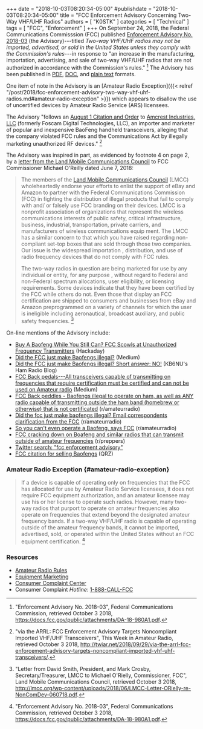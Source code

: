 +++
date = "2018-10-03T08:20:34-05:00"
#publishdate = "2018-10-03T08:20:34-05:00"
title = "FCC Enforcement Advisory Concerning Two-Way VHF&sol;UHF Radios"
authors = [ "K0STK" ]
categories = [ "Technical" ]
tags = [ "FCC", "Enforcement" ]
+++
On September 24, 2018, the Federal Communications Commisssion (FCC) published
[Enforcement Advisory No.  2018-03](https://docs.fcc.gov/public/attachments/DA-18-980A1.pdf)
(the Advisory)---titled *Two-way VHF/UHF radios may not be imported,
advertised, or sold in the United States unless they comply with the
Commission's rules*---in response to "an increase in the manufacturing,
importation, advertising, and sale of two-way VHF/UHF radios that are
not authorized in accordance with the Commission's rules." [^1]
The Advisory has been published in
[PDF](https://docs.fcc.gov/public/attachments/DA-18-980A1.pdf),
[DOC](https://docs.fcc.gov/public/attachments/DA-18-980A1.doc), and
[plain text](https://docs.fcc.gov/public/attachments/DA-18-980A1.txt) formats.

[^1]: "Enforcement Advisory No. 2018-03", Federal Communications Commission, retrieved October 3 2018, https://docs.fcc.gov/public/attachments/DA-18-980A1.pdf.

One item of note in the Advisory is an
[Amateur Radio Exception]({{< relref "/post/2018/fcc-enforcement-advisory-two-way-vhf-uhf-radios.md#amateur-radio-exception" >}})
which appears to disallow the use of uncertified devices by Amateur
Radio Service (ARS) licensees.
<!--more-->

The Advisory "follows an [August 1 Citation and Order](https://docs.fcc.gov/public/attachments/DA-18-801A1.pdf) to [Amcrest Industries, LLC](https://amcrest.com/) (formerly Foscam Digital Technologies, LLC), an importer and marketer of popular and inexpensive BaoFeng handheld transceivers, alleging that the company violated FCC rules and the Communications Act by illegally marketing unauthorized RF devices." [^3]

[^3]: "via the ARRL: FCC Enforcement Advisory Targets Noncompliant Imported VHF/UHF Transceivers", This Week in Amateur Radio, retrieved October 3 2018, http://twiar.net/2018/09/29/via-the-arrl-fcc-enforcement-advisory-targets-noncompliant-imported-vhf-uhf-transceivers/.

The Advisory was inspired in part, as evidenced by footnote 4 on page
2, by a
[letter from the Land Mobile Communications Council](http://lmcc.org/wp-content/uploads/2018/06/LMCC-Letter-ORielly-re-NonComDev-060718.pdf)
to FCC Commissioner Michael O'Reilly dated June 7, 2018:

>The members of the [Land Mobile Communications Council](http://lmcc.org/)
>(LMCC) wholeheartedly endorse your efforts to enlist the support of
>eBay and Amazon to partner with the Federal Communications Commission
>(FCC) in fighting the distribution of illegal products that fail
>to comply with and/ or falsely use FCC branding on their devices.
>LMCC is a nonprofit association of organizations that represent
>the wireless communications interests of public safety, critical
>infrastructure, business, industrial, transportation, private carriers,
>and manufacturers of wireless communications equip ment. The LMCC has a
>similar concern to that which you have raised regarding non-compliant
>set-top boxes that are sold through those two companies. Our issue is
>the widespread importation , distribution, and use of radio frequency
>devices that do not comply with FCC rules.
>
>The two-way radios in question are being marketed for use by any
>individual or entity, for any purpose , without regard to Federal
>and non-Federal spectrum allocations, user eligibility, or licensing
>requirements. Some devices indicate that they have been certified
>by the FCC while others do not. Even those that display an FCC
>certification are shipped to consumers and businesses from eBay and
>Amazon preprogrammed on a variety of channels for which the user is
>ineligible including aeronautical, broadcast auxiliary, and public
>safety frequencies. [^2]

[^2]: "Letter from David Smith, President, and Mark Crosby, Secretary/Treasurer, LMCC to Michael O'Rielly, Commissioner, FCC", Land Mobile Communications Council, retrieved October 3 2018, http://lmcc.org/wp-content/uploads/2018/06/LMCC-Letter-ORielly-re-NonComDev-060718.pdf.

On-line mentions of the Advisory include:

* [Buy A Baofeng While You Still Can? FCC Scowls at Unauthorized Frequency Transmitters](https://hackaday.com/tag/da-18-980/) (Hackaday)
* [Did the FCC just make Baofengs illegal?](https://medium.com/@lucky225/did-the-fcc-just-make-baofengs-illegal-1fd4ba048194) (Medium)
* [Did the FCC just make Baofengs illegal? Short answer: NO!](https://www.kb6nu.com/tag/enforcement-advisory/) (KB6NU's Ham Radio Blog)
* [FCC Back pedals---All transceivers capable of transmitting on frequencies that require certification must be certified and can not be used on Amateur radio](https://medium.com/@lucky225/fcc-back-peddles-all-transceivers-capable-of-transmitting-on-frequencies-that-require-40377a3722c5) (Medium)
* [FCC Back peddles - Baofengs illegal to operate on ham, as well as ANY radio capable of transmitting outside the ham band (homebrew or otherwise) that is not certificated](https://old.reddit.com/r/amateurradio/comments/9joahd/fcc_back_peddles_baofengs_illegal_to_operate_on/) (r/amateurradio)
* [Did the fcc just make baofengs illegal? Email correspondents clarification from the FCC](https://old.reddit.com/r/amateurradio/comments/9je48g/did_the_fcc_just_make_baofengs_illegal_email/) (r/amateurradio)
* [So you can't even operate a Baofeng, says FCC](https://old.reddit.com/r/amateurradio/comments/9ikepw/so_you_cant_even_operate_a_baofeng_says_fcc/) (r/amateurradio)
* [FCC cracking down on Boafeng and similar radios that can transmit outside of amateur frequencies](https://old.reddit.com/r/preppers/comments/9iubtn/fcc_cracking_down_on_boafeng_and_similar_radios/) (r/preppers)
* [Twitter search: "fcc enforcement advisory"](https://twitter.com/search?q=fcc%20enforcement%20advisory&src=typd)
* [FCC citation for selling Baofengs](https://forums.qrz.com/index.php?threads/fcc-citation-for-selling-baofengs.622760/) (QRZ)

### Amateur Radio Exception {#amateur-radio-exception}

>If a device is capable of operating only on frequencies
>that the FCC has allocated for use by Amateur Radio Service licensees,
>it does not require FCC equipment authorization, and an amateur
>licensee may use his or her license to operate such radios. However,
>many two-way radios that purport to operate on amateur frequencies
>also operate on frequencies that extend beyond the designated amateur
>frequency bands. If a two-way VHF/UHF radio is capable of operating
>outside of the amateur frequency bands, it cannot be imported,
>advertised, sold, or operated within the United States without an FCC
>equipment certification. [^1]

### Resources

* [Amateur Radio Rules](https://www.fcc.gov/wireless/bureau-divisions/mobility-division/amateur-radio-service)
* [Equipment Marketing](https://www.fcc.gov/engineering-technology/laboratory-division/general/equipment-authorization)
* [Consumer Complaint Center](https://consumercomplaints.fcc.gov)
* Consumer Complaint *Hotline*: [1-888-CALL-FCC](tel:+18882255322)

